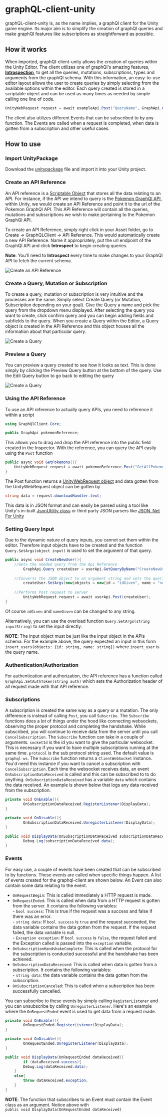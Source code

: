 # graphQL-client-unity
graphQL-client-unity is, as the name implies, a graphQl client for the Unity game engine. Its major aim is to simplify the creation of graphQl queries and make graphQl features like subscriptions as straightforward as possible.

## How it works
When imported, graphQl-client-unity allows the creation of queries within the Unity Editor. The client utilizes one of graphQl's amazing features, [**Introspection**](https://graphql.org/learn/introspection/), to get all the queries, mutations, subscriptions, types and arguments from the graphQl schema. With this information, an easy-to-use editor layout allows the user to create queries by simply selecting from the available options within the editor. Each query created is stored in a scriptable object and can be used as many times as needed by simple calling one line of code.
```C#
UnityWebRequest request = await exampleApi.Post("QueryName", GraphApi.Query.Type.Query);
```
The client also utilizes different Events that can be subscribed to by any function. The Events are called when a request is completed, when data is gotten from a subscription and other useful cases.

## How to use
### Import UnityPackage
Download the [unitypackage](UnityPackages) file and import it into your Unity project.

### Create an API Reference
An API reference is a [Scriptable Object](https://docs.unity3d.com/Manual/class-ScriptableObject.html) that stores all the data relating to an API. For instance, if the API we intend to query is the [Pokemon GraphQl API](https://graphql-pokemon.now.sh/), within Unity, we would create an API Reference and point it to the url of the Pokemon GraphQl API. This API Reference will contain all the queries, mutations and subscriptions we wish to make pertaining to the Pokemon GraphQl API.

To create an API Reference, simply right click in your Asset folder, go to Create -> GraphQLClient -> API Reference. This would automatically create a new API Reference. Name it appropriately, put the url endpoint of the GraphQl API and click **Introspect** to  begin creating queries.

**Note**: You'll need to **Introspect** every time to make changes to your GraphQl API to fetch the current schema.

![Create an API Reference](Gifs/CreateApiReference.gif)

### Create a Query, Mutation or Subscription
To create a query, mutation or subscription is very intuitive and the processes are the same. Simply select Create Query (or Mutation, Subscription depending on your goal). Give the Query a name and pick the query from the dropdown menu displayed. After selecting the query you want to create, click confirm query and you can begin adding fields and subfields to the query. When you create a Query within the Editor, a Query object is created in the API Reference and this object houses all the information about that particular query.

![Create a Query](Gifs/CreateQuery.gif)

### Preview a Query
You can preview a query created to see how it looks as text. This is done simply by clicking the Preview Query button at the bottom of the query. Use the Edit Query button to go back to editing the query

![Create a Query](Gifs/PreviewQuery.gif)

### Using the API Reference
To use an API reference to actually query APIs, you need to reference it within a script
```C#
using GraphQlClient.Core;

public GraphApi pokemonReference;
```
This allows you to drag and drop the API reference into the public field created in the Inspector. With the reference, you can query the API easily using the ``Post`` function

```C#
public async void GetPokemons(){
	UnityWebRequest request = await pokemonReference.Post("GetAllPokemons", GraphApi.Query.Type.Query);
}
```
The Post function returns a [UnityWebRequest object](https://docs.unity3d.com/ScriptReference/Networking.UnityWebRequest.html) and data gotten from the UnityWebRequest object can be gotten by

```C#
string data = request.downloadHandler.text;
```
This data is in JSON format and can easily be parsed using a tool like Unity's in-built [JsonUtility class](https://docs.unity3d.com/ScriptReference/JsonUtility.html) or third party JSON parsers like [JSON. Net For Unity](https://assetstore.unity.com/packages/tools/input-management/json-net-for-unity-11347)

### Setting Query Input
Due to the dynamic nature of query inputs, you cannot set them within the editor. Therefore input objects have to be created and the function ``Query.SetArgs(object input)`` is used to set the argument of that query.

```C#
public async void CreateNewUser(){
	//Gets the needed query from the Api Reference
        GraphApi.Query createUser = userApi.GetQueryByName("CreateNewUser", GraphApi.Query.Type.Mutation);
	
	//Converts the JSON object to an argument string and sets the queries argument
        createUser.SetArgs(new{objects = new{id = "idGiven", name = "nameGiven"}});
	
	//Performs Post request to server
        UnityWebRequest request = await userApi.Post(createUser);
}
```
Of course ``idGiven`` and ``nameGiven`` can be changed to any string.

Alternatively, you can use the overload function ``Query.SetArgs(string inputString)`` to set the input directly.

**NOTE**: The input object must be just like the input object in the APIs schema.
For the example above, the query expected an input in this form ``insert_users(objects: {id: string, name: string})`` where ``insert_user`` is the query name.  



### Authentication/Authorization
For authentication and authorization, the API reference has a function called ``GraphApi.SetAuthToken(string auth)`` which sets the Authorization header of all request made with that API reference.

### Subscriptions
A subscription is created the same way as a query or a mutation. The only difference is instead of  calling ``Post``, you call ``Subscribe``. The ``Subscribe`` functions does a lot of things under the hood like connecting websockets, observing the proper protocol and completing the handshake. While subscribed, you will continue to receive data from the server until you call ``CancelSubscription``. The ``Subscribe`` function can take in a couple of arguments.
``socketId`` is the id you want to give the particular websocket. This is necessary if you want to have multiple subscriptions running at the same time.
``protocol`` is the sub protocol string used. The default value is ``graphql-ws``.
The ``Subscribe`` function returns a ``ClientWebSocket`` instance. You'd need this instance if you want to cancel a subscription with ``CancelSubscription``.
Each time the websocket receives data, an event ``OnSubscriptionDataReceived`` is called and this can be subscribed to to do anything. ``OnSubscriptionDataReceived`` has a variable ``data`` which contains the data received.
An example is shown below that logs any data received from the subscription.

```C#
private void OnEnable(){
        OnSubscriptionDataReceived.RegisterListener(DisplayData);
}

private void OnDisable(){
        OnSubscriptionDataReceived.UnregisterListener(DisplayData);
}

public void DisplayData(OnSubscriptionDataReceived subscriptionDataReceived){
        Debug.Log(subscriptionDataReceived.data);
}
```

### Events
For easy use, a couple of events have been created that can be subscribed to by functions. These events are called when specific things happen. A list of events created for the graphql-client are shown below. An Event can also contain some data relating to the event.  
- ``OnRequestBegin``: This is called immediately a HTTP request is made.  
- ``OnRequestEnded``: This is called when data from a HTTP request is gotten from the server. It contains the following variables:  
        - ``bool success``: This is true if the request was a success and false if there was an error.  
        - ``string data``: If ``bool success`` is ``true`` and the request succeeded, the data variable contains the data gotten from the request. If the request failed, the data variable is null.  
        - ``Exception exception``: If ``bool success`` is ``false``, the request failed and the Exception called is passed into the ``exception`` variable.  
- ``OnSubscriptionHandshakeComplete``: This is called when the protocol for the subscription is conducted successful and the handshake has been achieved.  
- ``OnSubscriptionDataReceived``: This is called when data is gotten from a subscription. It contains the following variables:  
        - ``string data``: the data variable contains the data gotten from the subscription.
- ``OnSubscriptionCanceled``: This is called when a subscription has been successfully cancelled.

You can subscribe to these events by simply calling ``RegisterListener`` and you can unsubscribe by calling ``UnregisterListener``.
Here's an example where the ``OnRequestEnded`` event is used to get data from a request made.

```C#
private void OnEnable(){
        OnRequestEnded.RegisterListener(DisplayData);
}

private void OnDisable(){
        OnRequestEnded.UnregisterListener(DisplayData);
}

public void DisplayData(OnRequestEnded dataReceived){
        if (dataReceived.success){
		Debug.Log(dataReceived.data);
	}
	else{
		throw dataReceived.exception;
	}
}
```
**NOTE**: The function that subscribes to an Event must contain the Event class as an argument. Notice above with  
``public void DisplayData(OnRequestEnded dataReceived)``
